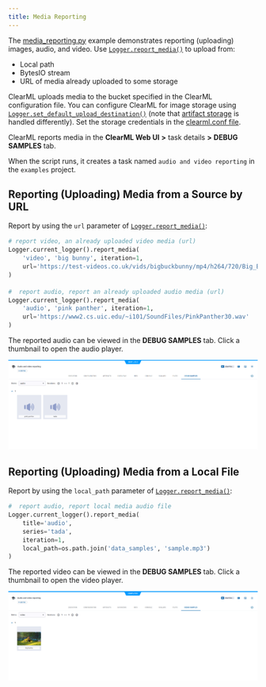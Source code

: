 ```yaml
---
title: Media Reporting
---
```


The [media_reporting.py](https://github.com/clearml/clearml/blob/master/examples/reporting/media_reporting.py) example 
demonstrates reporting (uploading) images, audio, and video. Use [`Logger.report_media()`](../../references/sdk/logger.md#report_media)
to upload from: 
* Local path
* BytesIO stream
* URL of media already uploaded to some storage

ClearML uploads media to the bucket specified in the ClearML configuration file. You can configure ClearML for image 
storage using [`Logger.set_default_upload_destination()`](../../references/sdk/logger.md#set_default_upload_destination) 
(note that [artifact storage](../../clearml_sdk/task_sdk.md#setting-upload-destination) is handled differently). 
Set the storage credentials in the [clearml.conf file](../../configs/clearml_conf.md#sdk-section).

ClearML reports media in the **ClearML Web UI** **>** task details **>** **DEBUG SAMPLES** 
tab. 

When the script runs, it creates a task named `audio and video reporting` in the `examples` 
project.

## Reporting (Uploading) Media from a Source by URL

Report by using the `url` parameter of [`Logger.report_media()`](../../references/sdk/logger.md#report_media):

```python
# report video, an already uploaded video media (url)
Logger.current_logger().report_media(
    'video', 'big bunny', iteration=1,
    url='https://test-videos.co.uk/vids/bigbuckbunny/mp4/h264/720/Big_Buck_Bunny_720_10s_1MB.mp4'
)
    
#  report audio, report an already uploaded audio media (url)
Logger.current_logger().report_media(
    'audio', 'pink panther', iteration=1,
    url='https://www2.cs.uic.edu/~i101/SoundFiles/PinkPanther30.wav'
)
```

The reported audio can be viewed in the **DEBUG SAMPLES** tab. Click a thumbnail to open the audio player.

![Audio debug samples](../../img/examples_reporting_08.png)


## Reporting (Uploading) Media from a Local File

Report by using the `local_path` parameter of [`Logger.report_media()`](../../references/sdk/logger.md#report_media):

```python
#  report audio, report local media audio file
Logger.current_logger().report_media(
    title='audio', 
    series='tada', 
    iteration=1,
    local_path=os.path.join('data_samples', 'sample.mp3')
)
```
    
The reported video can be viewed in the **DEBUG SAMPLES** tab. Click a thumbnail to open the video player.

![Video debug samples](../../img/examples_reporting_09.png)
